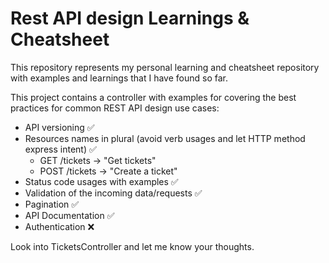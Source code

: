 # Rest API design Learnings & Cheatsheet

This repository represents my personal learning and cheatsheet repository with examples and learnings that I have found so far.

This project contains a controller with examples for covering the best practices for common REST API design use cases:

- API versioning ✅
- Resources names in plural (avoid verb usages and let HTTP method express intent) ✅ 
  - GET /tickets -> "Get tickets"
  - POST /tickets -> "Create a ticket"
- Status code usages with examples  ✅
- Validation of the incoming data/requests ✅
- Pagination ✅
- API Documentation ✅
- Authentication ❌

Look into TicketsController and let me know your thoughts.